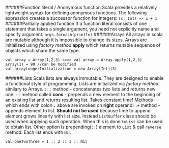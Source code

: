 ######Function literal / Anonymous function
Scala provides a relatively lightweight syntax for defining anonymous functions. The following expression creates a successor function for integers:
`(x: Int) => x + 1`
######Partially applied function
If a function literal consists of one statement that takes a single argument, you need not explicitly name and specify argument.
`args.foreach(println)`
######Arrays
All arrays in scala are mutable although it is impossible to change its sizes.
Arrays are initialized using _factory method_ **apply** which returns mutable sequence of objects which share the same type.
```
val array = Array(1,2,3) <==> val array = Array.apply(1,2,3)
array(1) = 90 //can be modified
val arrayLongerInitialization = new Array[Int](3)
```
######Lists
Scala lists are always immutable. They are designed to enable a functional style of programming. Lists are initialized via _factory method_ similary to Arrays.
`:::` method - concatenates two lists and returns new one.
`::`  method called **cons** - prepends a new element to the beginning of an existing list and returns resulting list. Takes constant time!
Methods which ends with colon `:` above are invoked on **right** operand!
`:+` method - appends element to list. **Should not be used** because time to append element grows linearly with list size. Instead `ListBuffer` class should be used when applying such operation. When this is done `toList` can be used to obtain list. Other option is prepending(`::`) element to `List` & call `reverse` method. Each list ends with `Nil`
```
val oneTwoThree = 1 :: 2 :: 3 :: Nil
```